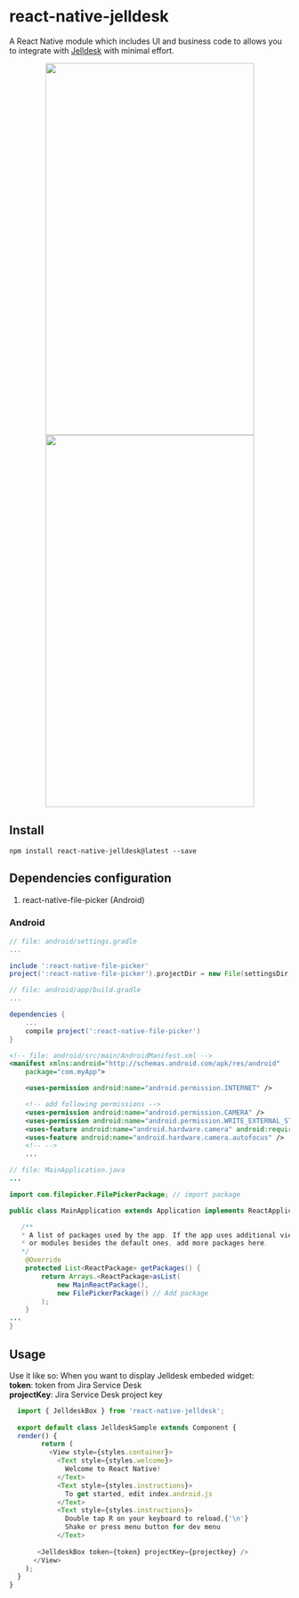 # react-native-jelldesk
A React Native module which includes UI and business code to allows you to integrate with [Jelldesk](http://www.jelldesk.com/) with minimal effort.

<p align="center">
 <a href="#"><img src="https://lh3.googleusercontent.com/4D7Mr6N5HyQS_HIVRF1n8MqcuJIT8DjkpqKkyhCjBGUdy8eVBeLQycdMBvFnQjwNDgKzuCmKcbg693Y=w1600-h770-rw" height="667" width="375"></a>
 <a href="#"><img src="https://lh5.googleusercontent.com/pNCfcGNi-JBWRLzyr2KYhBfe04st6HlRZdCOB6wlbwghSBXgDpFZtk9MXQ2P7TKclXIJOlmDa47JnGk=w1600-h770-rw" height="667" width="375">
 </a>
</p>

## Install
`npm install react-native-jelldesk@latest --save`

## Dependencies configuration
1. react-native-file-picker (Android)
### Android
```gradle
// file: android/settings.gradle
...

include ':react-native-file-picker'
project(':react-native-file-picker').projectDir = new File(settingsDir, '../node_modules/react-native-file-picker/android')
```
```gradle
// file: android/app/build.gradle
...

dependencies {
    ...
    compile project(':react-native-file-picker')
}
```
```xml
<!-- file: android/src/main/AndroidManifest.xml -->
<manifest xmlns:android="http://schemas.android.com/apk/res/android"
    package="com.myApp">

    <uses-permission android:name="android.permission.INTERNET" />

    <!-- add following permissions -->
    <uses-permission android:name="android.permission.CAMERA" />
    <uses-permission android:name="android.permission.WRITE_EXTERNAL_STORAGE"/>
    <uses-feature android:name="android.hardware.camera" android:required="true"/>
    <uses-feature android:name="android.hardware.camera.autofocus" />
    <!-- -->
    ...
```
```java
// file: MainApplication.java
...

import com.filepicker.FilePickerPackage; // import package

public class MainApplication extends Application implements ReactApplication {

   /**
   * A list of packages used by the app. If the app uses additional views
   * or modules besides the default ones, add more packages here.
   */
    @Override
    protected List<ReactPackage> getPackages() {
        return Arrays.<ReactPackage>asList(
            new MainReactPackage(),
            new FilePickerPackage() // Add package
        );
    }
...
}
```

## Usage
 Use it like so:
 When you want to display Jelldesk embeded widget:  
 **token**: token from Jira Service Desk  
 **projectKey**: Jira Service Desk project key  
 
```js
  import { JelldeskBox } from 'react-native-jelldesk';
  
  export default class JelldeskSample extends Component {
  render() {    
	    return (
	      <View style={styles.container}>
	        <Text style={styles.welcome}>
	          Welcome to React Native!
	        </Text>
	        <Text style={styles.instructions}>
	          To get started, edit index.android.js
	        </Text>
	        <Text style={styles.instructions}>
	          Double tap R on your keyboard to reload,{'\n'}
	          Shake or press menu button for dev menu
	        </Text>
    
       <JelldeskBox token={token} projectKey={projectkey} />
      </View>
    );
  }
}
```
